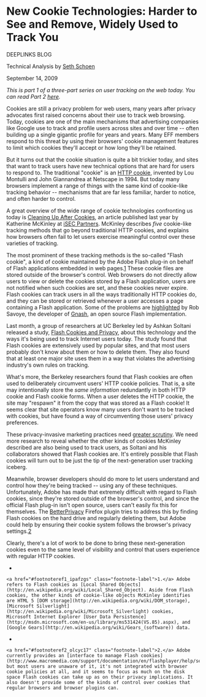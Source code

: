 
New Cookie Technologies: Harder to See and Remove, Widely Used to Track You
===========================================================================

DEEPLINKS BLOG

Technical Analysis by [Seth Schoen](/about/staff/seth-schoen)

September 14, 2009




*This is part 1 of a three-part series on user tracking on the web today. You can read Part 2 [here](https://www.eff.org/deeplinks/2009/09/online-trackers-and-social-networks).*

Cookies are still a privacy problem for web users, many years after privacy advocates first raised concerns about their use to track web browsing. Today, cookies are one of the main mechanisms that advertising companies like Google use to track and profile users across sites and over time -- often building up a single gigantic profile for years and years. Many EFF members respond to this threat by using their browsers' cookie management features to limit which cookies they'll accept or how long they'll be retained.

But it turns out that the cookie situation is quite a bit trickier today, and sites that want to track users have new technical options that are hard for users to respond to. The traditional "cookie" is an [HTTP cookie](http://en.wikipedia.org/wiki/HTTP_cookie), invented by Lou Montulli and John Giannandrea at Netscape in 1994. But today many browsers implement a range of things with the same kind of cookie-like tracking behavior -- mechanisms that are far less familiar, harder to notice, and often harder to control.

A great overview of the wide range of cookie technologies confronting us today is [Cleaning Up After Cookies](https://www.isecpartners.com/files/iSEC_Cleaning_Up_After_Cookies.pdf), an article published last year by Katherine McKinley at [iSEC Partners](https://www.isecpartners.com/). McKinley describes *five* cookie-like tracking methods that go beyond traditional HTTP cookies, and explains how browsers often fail to let users exercise meaningful control over these varieties of tracking.

The most prominent of these tracking methods is the so-called "Flash cookie", a kind of cookie maintained by the Adobe Flash plug-in on behalf of Flash applications embedded in web pages.<a href="#footnote1_ipafzgs" id="footnoteref1_ipafzgs" class="see-footnote" title="Adobe refers to Flash cookies as Local Shared Objects.  Aside from Flash cookies, the other kinds of cookie-like objects McKinley identifies are HTML 5 DOM storage, Microsoft Silverlight cookies, Microsoft Internet Explorer User Data Persistence, and Google Gears data.">1</a> These cookie files are stored outside of the browser's control. Web browsers do not directly allow users to view or delete the cookies stored by a Flash application, users are not notified when such cookies are set, and these cookies never expire. Flash cookies can track users in all the ways traditionally HTTP cookies do, and they can be stored or retrieved whenever a user accesses a page containing a Flash application. Some of the problems are [highlighted](http://www.gnashdev.org/?q=node/62) by Rob Savoye, the developer of [Gnash](http://www.gnashdev.org/), an open source Flash implementation.

Last month, a group of researchers at UC Berkeley led by Ashkan Soltani released a study, [Flash Cookies and Privacy](http://papers.ssrn.com/sol3/papers.cfm?abstract_id=1446862), about this technology and the ways it's being used to track Internet users today. The study found that Flash cookies are extensively used by popular sites, and that most users probably don't know about them or how to delete them. They also found that at least one major site uses them in a way that violates the advertising industry's own rules on tracking.

What's more, the Berkeley researchers found that Flash cookies are often used to deliberately circumvent users' HTTP cookie policies. That is, a site may intentionally store the *same information* redundantly in both HTTP cookie and Flash cookie forms. When a user deletes the HTTP cookie, the site may "respawn" it from the copy that was stored as a Flash cookie! It seems clear that site operators know many users don't want to be tracked with cookies, but have found a way of circumventing those users' privacy preferences.

These privacy-invasive marketing practices need [greater scrutiny](http://www.eff.org/deeplinks/2009/08/behavioral-tracking). We need more research to reveal whether the other kinds of cookies McKinley described are also being used to track users, as Soltani and his collaborators showed that Flash cookies are. It's entirely possible that Flash cookies will turn out to be just the tip of the next-generation user tracking iceberg.

Meanwhile, browser developers should do more to let users understand and control how they're being tracked -- using any of these techniques. Unfortunately, Adobe has made that extremely difficult with regard to Flash cookies, since they're stored outside of the browser's control, and since the official Flash plug-in isn't open source, users can't easily fix this for themselves. The [BetterPrivacy](https://addons.mozilla.org/en-US/firefox/addon/6623) Firefox plugin tries to address this by finding Flash cookies on the hard drive and regularly deleting them, but Adobe could help by ensuring their cookie system follows the browser's privacy settings.<a href="#footnote2_olcyc17" id="footnoteref2_olcyc17" class="see-footnote" title="Adobe currently provides an interface to manage Flash cookies, but most users are unaware of it, it&#39;s not integrated with browser cookie policies at all, and it seems to focus as much on the disk space Flash cookies can take up as on their privacy implications.  It also doesn&#39;t provide some of the kinds of control over cookies that regular browsers and browser plugins can.">2</a>

Clearly, there's a lot of work to be done to bring these next-generation cookies even to the same level of visibility and control that users experience with regular HTTP cookies.

-   

    <a href="#footnoteref1_ipafzgs" class="footnote-label">1.</a> Adobe refers to Flash cookies as [Local Shared Objects](http://en.wikipedia.org/wiki/Local_Shared_Object). Aside from Flash cookies, the other kinds of cookie-like objects McKinley identifies are HTML 5 [DOM storage](http://en.wikipedia.org/wiki/DOM_storage), [Microsoft Silverlight](http://en.wikipedia.org/wiki/Microsoft_Silverlight) cookies, Microsoft Internet Explorer [User Data Persistence](http://msdn.microsoft.com/en-us/library/ms531424(VS.85).aspx), and [Google Gears](http://en.wikipedia.org/wiki/Gears_(software)) data.
-   

    <a href="#footnoteref2_olcyc17" class="footnote-label">2.</a> Adobe currently provides an [interface to manage Flash cookies](http://www.macromedia.com/support/documentation/en/flashplayer/help/settings_manager07.html), but most users are unaware of it, it's not integrated with browser cookie policies at all, and it seems to focus as much on the disk space Flash cookies can take up as on their privacy implications. It also doesn't provide some of the kinds of control over cookies that regular browsers and browser plugins can.



